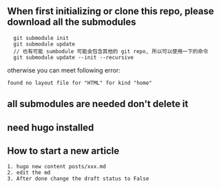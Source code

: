 ## When first initializing or clone this repo, please download all the submodules

```
  git submodule init
  git submodule update
  // 也有可能 sumbodule 可能会包含其他的 git repo, 所以可以使用一下的命令
  git submodule update --init --recursive
```

otherwise you can meet following error:

```
found no layout file for "HTML" for kind "home"
```

## all submodules are needed don't delete it

## need hugo installed

## How to start a new article

```
1. hugo new content posts/xxx.md
2. edit the md
3. After done change the draft status to False

```
